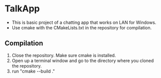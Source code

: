 # TalkApp
* This is basic project of a chatting app that works on LAN for Windows. 
* Use cmake with the CMakeLists.txt in the repository for compilation. 

## Compilation
1. Close the repository. Make sure cmake is installed.
2. Open up a terminal window and go to the directory where you cloned the repository.
3. run "cmake --build ." 
